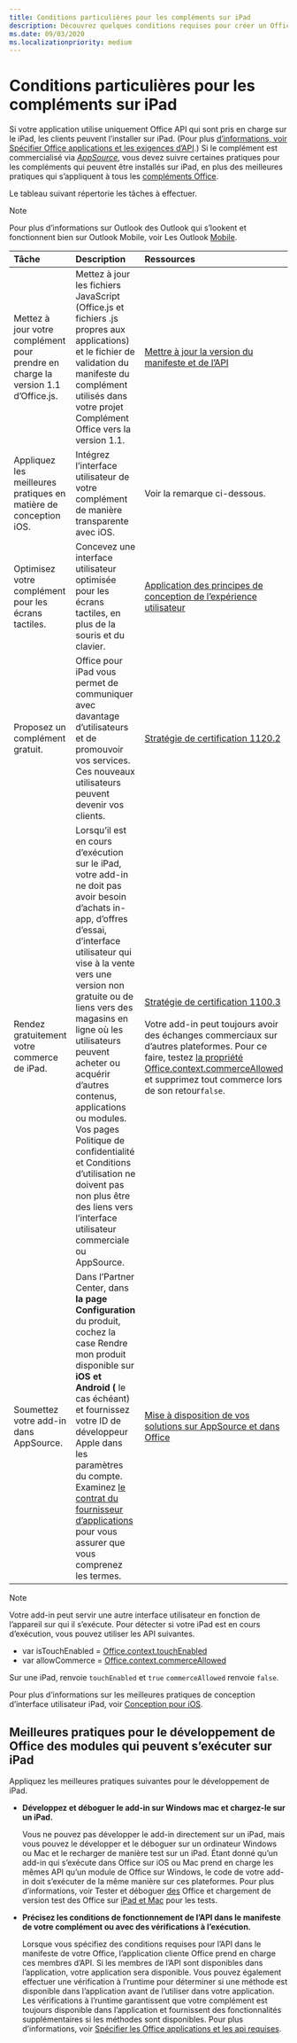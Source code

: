 ```yaml
---
title: Conditions particulières pour les compléments sur iPad
description: Découvrez quelques conditions requises pour créer un Office qui s’exécute sur une iPad.
ms.date: 09/03/2020
ms.localizationpriority: medium
---
```



# <a name="special-requirements-for-add-ins-on-the-ipad"></a>Conditions particulières pour les compléments sur iPad

Si votre application utilise uniquement Office API qui sont pris en charge sur le iPad, les clients peuvent l’installer sur iPad. (Pour plus [d’informations, voir Spécifier Office applications et les exigences d’API](specify-office-hosts-and-api-requirements.md).) Si le complément est commercialisé via *[AppSource](https://appsource.microsoft.com)*, vous devez suivre certaines pratiques pour les compléments qui peuvent être installés sur iPad, en plus des meilleures pratiques qui s’appliquent à tous les [compléments Office](../concepts/add-in-development-best-practices.md).

Le tableau suivant répertorie les tâches à effectuer.

> [!NOTE]
> Pour plus d’informations sur Outlook des Outlook qui s’lookent et fonctionnent bien sur Outlook Mobile, voir Les Outlook [Mobile](../outlook/outlook-mobile-addins.md).

|Tâche|Description|Ressources|
|:-----|:-----|:-----|
|Mettez à jour votre complément pour prendre en charge la version 1.1 d’Office.js.|Mettez à jour les fichiers JavaScript (Office.js et fichiers .js propres aux applications) et le fichier de validation du manifeste du complément utilisés dans votre projet Complément Office vers la version 1.1.|[Mettre à jour la version du manifeste et de l’API](update-your-javascript-api-for-office-and-manifest-schema-version.md)|
|Appliquez les meilleures pratiques en matière de conception iOS.|Intégrez l’interface utilisateur de votre complément de manière transparente avec iOS.| Voir la remarque ci-dessous. |
|Optimisez votre complément pour les écrans tactiles.|Concevez une interface utilisateur optimisée pour les écrans tactiles, en plus de la souris et du clavier.|[Application des principes de conception de l’expérience utilisateur](../concepts/add-in-development-best-practices.md#apply-ux-design-principles)|
|Proposez un complément gratuit.|Office pour iPad vous permet de communiquer avec davantage d’utilisateurs et de promouvoir vos services. Ces nouveaux utilisateurs peuvent devenir vos clients.|[Stratégie de certification 1120.2](/legal/marketplace/certification-policies#11202-acquisition-pricing-and-terms)|
|Rendez gratuitement votre commerce de iPad.|Lorsqu’il est en cours d’exécution sur le iPad, votre add-in ne doit pas avoir besoin d’achats in-app, d’offres d’essai, d’interface utilisateur qui vise à la vente vers une version non gratuite ou de liens vers des magasins en ligne où les utilisateurs peuvent acheter ou acquérir d’autres contenus, applications ou modules. Vos pages Politique de confidentialité et Conditions d’utilisation ne doivent pas non plus être des liens vers l’interface utilisateur commerciale ou AppSource.|[Stratégie de certification 1100.3](/legal/marketplace/certification-policies#11003-selling-additional-features)<br><br>Votre add-in peut toujours avoir des échanges commerciaux sur d’autres plateformes. Pour ce faire, testez [la propriété Office.context.commerceAllowed](/javascript/api/office/office.context#office-office-context-commerceallowed-member) et supprimez tout commerce lors de son retour`false`.|
|Soumettez votre add-in dans AppSource.|Dans l’Partner Center, dans **la page Configuration** du produit, cochez la case Rendre mon produit disponible sur **iOS et Android (** le cas échéant) et fournissez votre ID de développeur Apple dans les paramètres du compte. Examinez [le contrat du fournisseur d’applications](https://go.microsoft.com/fwlink/?linkid=715691) pour vous assurer que vous comprenez les termes.|[Mise à disposition de vos solutions sur AppSource et dans Office](/office/dev/store/submit-to-appsource-via-partner-center)|

> [!NOTE]
> Votre add-in peut servir une autre interface utilisateur en fonction de l’appareil sur qui il s’exécute. Pour détecter si votre iPad est en cours d’exécution, vous pouvez utiliser les API suivantes.
>
> - var isTouchEnabled = [Office.context.touchEnabled](/javascript/api/office/office.context#office-office-context-touchenabled-member)
> - var allowCommerce = [Office.context.commerceAllowed](/javascript/api/office/office.context#office-office-context-commerceallowed-member)
>
> Sur une iPad, renvoie `touchEnabled` et `true` `commerceAllowed` renvoie `false`.
>
> Pour plus d’informations sur les meilleures pratiques de conception d’interface utilisateur iPad, voir [Conception pour iOS](https://developer.apple.com/library/ios/documentation/UserExperience/Conceptual/MobileHIG/).

## <a name="best-practices-for-developing-office-add-ins-that-can-run-on-ipad"></a>Meilleures pratiques pour le développement de Office des modules qui peuvent s’exécuter sur iPad

Appliquez les meilleures pratiques suivantes pour le développement de iPad.

-  **Développez et déboguer le add-in sur Windows mac et chargez-le sur un iPad.**

    Vous ne pouvez pas développer le add-in directement sur un iPad, mais vous pouvez le développer et le déboguer sur un ordinateur Windows ou Mac et le recharger de manière test sur un iPad. Étant donné qu’un add-in qui s’exécute dans Office sur iOS ou Mac prend en charge les mêmes API qu’un module de Office sur Windows, le code de votre add-in doit s’exécuter de la même manière sur ces plateformes. Pour plus d’informations, voir Tester et déboguer [des](../testing/test-debug-office-add-ins.md) Office et chargement de version test des Office sur [iPad et Mac](../testing/sideload-an-office-add-in-on-ipad-and-mac.md) pour les tests.

-  **Précisez les conditions de fonctionnement de l’API dans le manifeste de votre complément ou avec des vérifications à l’exécution.**

    Lorsque vous spécifiez des conditions requises pour l’API dans le manifeste de votre Office, l’application cliente Office prend en charge ces membres d’API. Si les membres de l’API sont disponibles dans l’application, votre application sera disponible. Vous pouvez également effectuer une vérification à l’runtime pour déterminer si une méthode est disponible dans l’application avant de l’utiliser dans votre application. Les vérifications à l’runtime garantissent que votre complément est toujours disponible dans l’application et fournissent des fonctionnalités supplémentaires si les méthodes sont disponibles. Pour plus d’informations, voir [Spécifier les Office applications et les api requises](specify-office-hosts-and-api-requirements.md).
